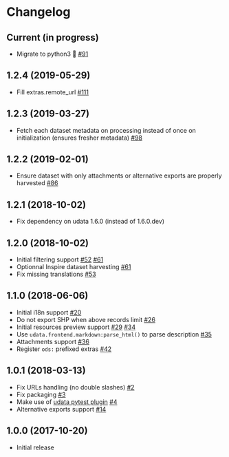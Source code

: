 # Changelog

## Current (in progress)

- Migrate to python3 🐍 [#91](https://github.com/opendatateam/udata-ods/pull/91)

## 1.2.4 (2019-05-29)

- Fill extras.remote_url [#111](https://github.com/opendatateam/udata-ods/pull/111)

## 1.2.3 (2019-03-27)

- Fetch each dataset metadata on processing instead of once on initialization (ensures fresher metadata) [#98](https://github.com/opendatateam/udata-ods/pull/98)

## 1.2.2 (2019-02-01)

- Ensure dataset with only attachments or alternative exports are properly harvested [#86](https://github.com/opendatateam/udata-ods/pull/86)

## 1.2.1 (2018-10-02)

- Fix dependency on udata 1.6.0 (instead of 1.6.0.dev)

## 1.2.0 (2018-10-02)

- Initial filtering support [#52](https://github.com/opendatateam/udata-ods/pull/52)  [#61](https://github.com/opendatateam/udata-ods/pull/61)
- Optionnal Inspire dataset harvesting [#61](https://github.com/opendatateam/udata-ods/pull/61)
- Fix missing translations [#53](https://github.com/opendatateam/udata-ods/pull/53)

## 1.1.0 (2018-06-06)

- Initial i18n support [#20](https://github.com/opendatateam/udata-ods/pull/20)
- Do not export SHP when above records limit [#26](https://github.com/opendatateam/udata-ods/pull/20)
- Initial resources preview support [#29](https://github.com/opendatateam/udata-ods/pull/29) [#34](https://github.com/opendatateam/udata-ods/pull/34)
- Use `udata.frontend.markdown:parse_html()` to parse description [#35](https://github.com/opendatateam/udata-ods/pull/35)
- Attachments support [#36](https://github.com/opendatateam/udata-ods/pull/36)
- Register `ods:` prefixed extras [#42](https://github.com/opendatateam/udata-ods/pull/42)

## 1.0.1 (2018-03-13)

- Fix URLs handling (no double slashes) [#2](https://github.com/opendatateam/udata-ods/pull/2)
- Fix packaging [#3](https://github.com/opendatateam/udata-ods/pull/3)
- Make use of [udata pytest plugin](opendatateam/udata#1400) [#4](https://github.com/opendatateam/udata-ods/pull/4)
- Alternative exports support [#14](https://github.com/opendatateam/udata-ods/pull/14)

## 1.0.0 (2017-10-20)

- Initial release
